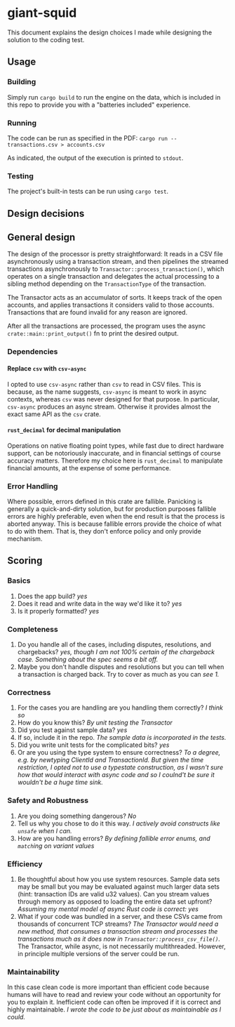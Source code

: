 # giant-squid

This document explains the design choices I made while designing the solution to
the coding test.


## Usage

### Building
Simply run `cargo build` to run the engine on the data, which is included
in this repo to provide you with a "batteries included" experience.

### Running
The code can be run as specified in the PDF:
`cargo run -- transactions.csv > accounts.csv`

As indicated, the output of the execution is printed to `stdout`.

### Testing
The project's built-in tests can be run using `cargo test`.


## Design decisions

## General design

The design of the processor is pretty straightforward: It reads in a CSV file
asynchronously using a transaction stream, and then pipelines the streamed
transactions asynchronously to `Transactor::process_transaction()`, which
operates on a single transaction and delegates the actual processing to a
sibling method depending on the `TransactionType` of the transaction.

The Transactor acts as an accumulator of sorts. It keeps track of the open
accounts, and applies transactions it considers valid to those accounts.
Transactions that are found invalid for any reason are ignored.

After all the transactions are processed, the program uses the async
`crate::main::print_output()` fn to print the desired output.

### Dependencies

#### Replace `csv` with `csv-async`
I opted to use `csv-async` rather than `csv` to read in CSV files.
This is because, as the name suggests, `csv-async` is meant to work
in async contexts, whereas `csv` was never designed for that purpose.
In particular, `csv-async` produces an async stream.
Otherwise it provides almost the exact same API as the `csv` crate.

#### `rust_decimal` for decimal manipulation
Operations on native floating point types, while fast due to direct hardware
support, can be notoriously inaccurate, and in financial settings of course
accuracy matters.  Therefore my choice here is `rust_decimal` to manipulate
financial amounts, at the expense of some performance.

### Error Handling

Where possible, errors defined in this crate are fallible. Panicking is
generally a quick-and-dirty solution, but for production purposes fallible
errors are highly preferable, even when the end result is that the process is
aborted anyway. This is because fallible errors provide the choice of what to
do with them.  That is, they don't enforce policy and only provide mechanism.


## Scoring

### Basics
1. Does the app build? *yes*
2. Does it read and write data in the way we'd like it to? *yes*
3. Is it properly formatted? *yes*

### Completeness
1. Do you handle all of the cases, including disputes, resolutions, and
chargebacks? *yes, though I am not 100% certain of the chargeback case.
Something about the spec seems a bit off.*
2. Maybe you don't handle disputes and resolutions but you
can tell when a transaction is charged back. Try to cover as much as you
can *see 1.*

### Correctness
1. For the cases you are handling are you handling them correctly? *I think so*
2. How do you know this? *By unit testing the Transactor*
3. Did you test against sample data? *yes*
4. If so, include it in the repo. *The sample data is incorporated in the tests.*
5. Did you write unit tests for the complicated bits? *yes*
6. Or are you using the type system to ensure correctness?
    *To a degree, e.g. by newtyping ClientId and TransactionId.
    But given the time restriction, I opted not to use a typestate
    construction, as I wasn't sure how that would interact with async
    code and so I coulnd't be sure it wouldn't be a huge time sink.*

### Safety and Robustness
1. Are you doing something dangerous? *No*
2. Tell us why you chose to do it this way.
    *I actively avoid constructs like `unsafe` when I can.*
3. How are you handling errors?
    *By defining fallible error enums, and `match`ing on variant values*

### Efficiency
1. Be thoughtful about how you use system resources. Sample data sets may
be small but you may be evaluated against much larger data sets (hint:
transaction IDs are valid u32 values). Can you stream values through
memory as opposed to loading the entire data set upfront?
    *Assuming my mental model of async Rust code is correct: yes*
2. What if your code was bundled in a server, and these CSVs came from
    thousands of concurrent TCP streams?
    *The Transactor would need a new method, that consumes a transaction
    stream and processes the transactions much as it does now in
    `Transactor::process_csv_file()`.* The Transactor, while async, is not
    necessarily multithreaded. However, in principle multiple versions of
    the server could be run.

### Maintainability
In this case clean code is more important than efficient code because
humans will have to read and review your code without an opportunity for
you to explain it. Inefficient code can often be improved if it is correct
and highly maintainable.
*I wrote the code to be just about as maintainable as I could.*
